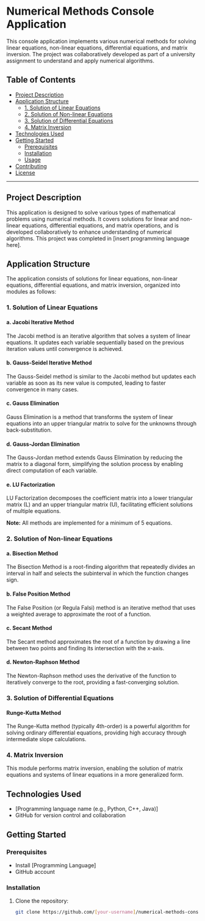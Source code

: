 # Numerical Methods Console Application

This console application implements various numerical methods for solving linear equations, non-linear equations, differential equations, and matrix inversion. The project was collaboratively developed as part of a university assignment to understand and apply numerical algorithms.

## Table of Contents
- [Project Description](#project-description)
- [Application Structure](#application-structure)
  - [1. Solution of Linear Equations](#1-solution-of-linear-equations)
  - [2. Solution of Non-linear Equations](#2-solution-of-non-linear-equations)
  - [3. Solution of Differential Equations](#3-solution-of-differential-equations)
  - [4. Matrix Inversion](#4-matrix-inversion)
- [Technologies Used](#technologies-used)
- [Getting Started](#getting-started)
  - [Prerequisites](#prerequisites)
  - [Installation](#installation)
  - [Usage](#usage)
- [Contributing](#contributing)
- [License](#license)

---

## Project Description

This application is designed to solve various types of mathematical problems using numerical methods. It covers solutions for linear and non-linear equations, differential equations, and matrix operations, and is developed collaboratively to enhance understanding of numerical algorithms. This project was completed in [insert programming language here].

## Application Structure

The application consists of solutions for linear equations, non-linear equations, differential equations, and matrix inversion, organized into modules as follows:

### 1. Solution of Linear Equations

#### a. Jacobi Iterative Method
The Jacobi method is an iterative algorithm that solves a system of linear equations. It updates each variable sequentially based on the previous iteration values until convergence is achieved.

#### b. Gauss-Seidel Iterative Method
The Gauss-Seidel method is similar to the Jacobi method but updates each variable as soon as its new value is computed, leading to faster convergence in many cases.

#### c. Gauss Elimination
Gauss Elimination is a method that transforms the system of linear equations into an upper triangular matrix to solve for the unknowns through back-substitution.

#### d. Gauss-Jordan Elimination
The Gauss-Jordan method extends Gauss Elimination by reducing the matrix to a diagonal form, simplifying the solution process by enabling direct computation of each variable.

#### e. LU Factorization
LU Factorization decomposes the coefficient matrix into a lower triangular matrix (L) and an upper triangular matrix (U), facilitating efficient solutions of multiple equations.

**Note:** All methods are implemented for a minimum of 5 equations.

### 2. Solution of Non-linear Equations

#### a. Bisection Method
The Bisection Method is a root-finding algorithm that repeatedly divides an interval in half and selects the subinterval in which the function changes sign.

#### b. False Position Method
The False Position (or Regula Falsi) method is an iterative method that uses a weighted average to approximate the root of a function.

#### c. Secant Method
The Secant method approximates the root of a function by drawing a line between two points and finding its intersection with the x-axis.

#### d. Newton-Raphson Method
The Newton-Raphson method uses the derivative of the function to iteratively converge to the root, providing a fast-converging solution.

### 3. Solution of Differential Equations

#### Runge-Kutta Method
The Runge-Kutta method (typically 4th-order) is a powerful algorithm for solving ordinary differential equations, providing high accuracy through intermediate slope calculations.

### 4. Matrix Inversion

This module performs matrix inversion, enabling the solution of matrix equations and systems of linear equations in a more generalized form.

## Technologies Used

- [Programming language name (e.g., Python, C++, Java)]
- GitHub for version control and collaboration

## Getting Started

### Prerequisites

- Install [Programming Language]
- GitHub account

### Installation

1. Clone the repository:
   ```bash
   git clone https://github.com/[your-username]/numerical-methods-console-app.git
